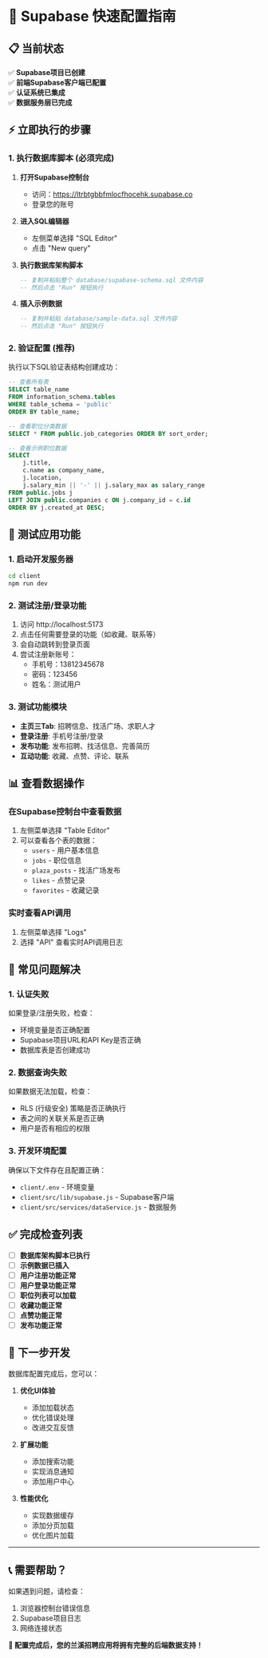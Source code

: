 # 🚀 Supabase 快速配置指南

## 📋 当前状态
✅ **Supabase项目已创建**  
✅ **前端Supabase客户端已配置**  
✅ **认证系统已集成**  
✅ **数据服务层已完成**  

## ⚡ 立即执行的步骤

### 1. 执行数据库脚本 (必须完成)

1. **打开Supabase控制台**
   - 访问：https://ltrbtgbbfmlocfhocehk.supabase.co
   - 登录您的账号

2. **进入SQL编辑器**
   - 左侧菜单选择 "SQL Editor"
   - 点击 "New query"

3. **执行数据库架构脚本**
   ```sql
   -- 复制并粘贴整个 database/supabase-schema.sql 文件内容
   -- 然后点击 "Run" 按钮执行
   ```

4. **插入示例数据**
   ```sql
   -- 复制并粘贴 database/sample-data.sql 文件内容
   -- 然后点击 "Run" 按钮执行
   ```

### 2. 验证配置 (推荐)

执行以下SQL验证表结构创建成功：
```sql
-- 查看所有表
SELECT table_name 
FROM information_schema.tables 
WHERE table_schema = 'public'
ORDER BY table_name;

-- 查看职位分类数据
SELECT * FROM public.job_categories ORDER BY sort_order;

-- 查看示例职位数据
SELECT 
    j.title,
    c.name as company_name,
    j.location,
    j.salary_min || '-' || j.salary_max as salary_range
FROM public.jobs j
LEFT JOIN public.companies c ON j.company_id = c.id
ORDER BY j.created_at DESC;
```

## 🔧 测试应用功能

### 1. 启动开发服务器
```bash
cd client
npm run dev
```

### 2. 测试注册/登录功能
1. 访问 http://localhost:5173
2. 点击任何需要登录的功能（如收藏、联系等）
3. 会自动跳转到登录页面
4. 尝试注册新账号：
   - 手机号：13812345678
   - 密码：123456
   - 姓名：测试用户

### 3. 测试功能模块
- **主页三Tab**: 招聘信息、找活广场、求职人才
- **登录注册**: 手机号注册/登录
- **发布功能**: 发布招聘、找活信息、完善简历
- **互动功能**: 收藏、点赞、评论、联系

## 📊 查看数据操作

### 在Supabase控制台中查看数据
1. 左侧菜单选择 "Table Editor"
2. 可以查看各个表的数据：
   - `users` - 用户基本信息
   - `jobs` - 职位信息
   - `plaza_posts` - 找活广场发布
   - `likes` - 点赞记录
   - `favorites` - 收藏记录

### 实时查看API调用
1. 左侧菜单选择 "Logs"
2. 选择 "API" 查看实时API调用日志

## 🐛 常见问题解决

### 1. 认证失败
如果登录/注册失败，检查：
- 环境变量是否正确配置
- Supabase项目URL和API Key是否正确
- 数据库表是否创建成功

### 2. 数据查询失败
如果数据无法加载，检查：
- RLS (行级安全) 策略是否正确执行
- 表之间的关联关系是否正确
- 用户是否有相应的权限

### 3. 开发环境配置
确保以下文件存在且配置正确：
- `client/.env` - 环境变量
- `client/src/lib/supabase.js` - Supabase客户端
- `client/src/services/dataService.js` - 数据服务

## ✅ 完成检查列表

- [ ] **数据库架构脚本已执行**
- [ ] **示例数据已插入**
- [ ] **用户注册功能正常**
- [ ] **用户登录功能正常**
- [ ] **职位列表可以加载**
- [ ] **收藏功能正常**
- [ ] **点赞功能正常**
- [ ] **发布功能正常**

## 🚀 下一步开发

数据库配置完成后，您可以：

1. **优化UI体验**
   - 添加加载状态
   - 优化错误处理
   - 改进交互反馈

2. **扩展功能**
   - 添加搜索功能
   - 实现消息通知
   - 添加用户中心

3. **性能优化**
   - 实现数据缓存
   - 添加分页加载
   - 优化图片加载

---

## 📞 需要帮助？

如果遇到问题，请检查：
1. 浏览器控制台错误信息
2. Supabase项目日志
3. 网络连接状态

**🎉 配置完成后，您的兰溪招聘应用将拥有完整的后端数据支持！** 